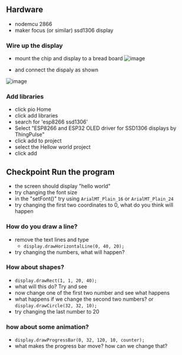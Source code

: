 ## Hardware 
- nodemcu 2866
- maker focus (or similar) ssd1306 display
### Wire up the display 
- mount the chip and display to a bread board 
![image](https://user-images.githubusercontent.com/20483619/169121210-d8eda466-2b1d-4b4a-9aca-6b1b6363d88f.png)

- and connect the dispaly as shown

![image](https://user-images.githubusercontent.com/20483619/169120605-9e6c0a78-203f-4a8c-90f0-8fa44f1eb1e5.png)
### Add libraries
 - click pio Home
 - click add libraries
 - search for 'esp8266 ssd1306'
 - Select "ESP8266 and ESP32 OLED driver for SSD1306 displays by ThingPulse"
 - click add to project
  - select the Hellow world project
  - click add

## Checkpoint Run the program
- the screen should display "hello world"
 - try changing the font size 
  - in the "setFont()" try using `ArialMT_Plain_16` or `ArialMT_Plain_24`
 - try changing the first two coordinates to 0, what do you think will happen
### How do you draw a line?
- remove the text lines and type
  - `display.drawHorizontalLine(0, 40, 20);`
- try changing the numbers, what will happen?
### How about shapes?
- `display.drawRect(1, 1, 20, 40);` 
 - what will this do? Try and see
 - now change one of the first two number and see what happens
 - what happens if we change the second two numbers? 
 or
 `display.drawCircle(32, 32, 10);` 
 - try changing the last number to 20

### how about some animation?
- `display.drawProgressBar(0, 32, 120, 10, counter);`
 - what makes the progress bar move? how can we change that?
